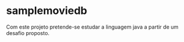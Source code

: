 # samplemoviedb
Com este projeto pretende-se estudar a linguagem java a partir de um desafio proposto. 
